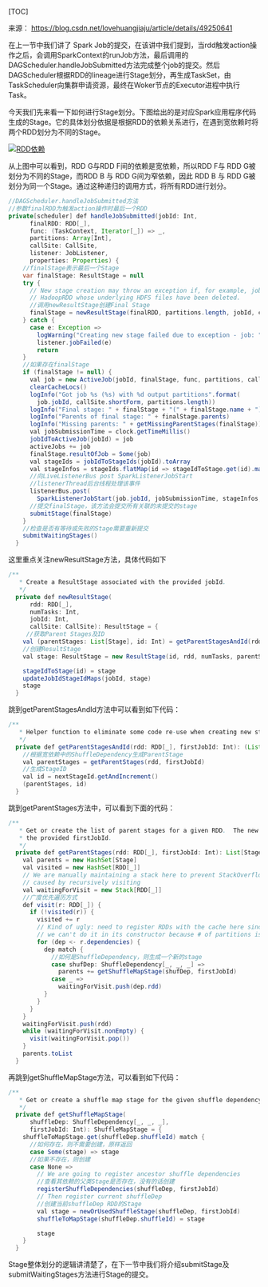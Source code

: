 [TOC]

来源： https://blog.csdn.net/lovehuangjiaju/article/details/49250641

在上一节中我们讲了 Spark Job的提交，在该讲中我们提到，当rdd触发action操作之后，会调用SparkContext的runJob方法，最后调用的DAGScheduler.handleJobSubmitted方法完成整个job的提交。然后DAGScheduler根据RDD的lineage进行Stage划分，再生成TaskSet，由TaskScheduler向集群申请资源，最终在Woker节点的Executor进程中执行Task。

今天我们先来看一下如何进行Stage划分。下图给出的是对应Spark应用程序代码生成的Stage。它的具体划分依据是根据RDD的依赖关系进行，在遇到宽依赖时将两个RDD划分为不同的Stage。

[![RDD依赖](https://z3.ax1x.com/2021/04/20/c7ZIPI.png)](https://p.pstatp.com/origin/fea60002a44eddd7c88a)

从上图中可以看到，RDD G与RDD F间的依赖是宽依赖，所以RDD F与 RDD G被划分为不同的Stage，而RDD B 与 RDD G间为窄依赖，因此 RDD B 与 RDD G被划分为同一个Stage。通过这种递归的调用方式，将所有RDD进行划分。


```java
//DAGScheduler.handleJobSubmitted方法 
//参数finalRDD为触发action操作时最后一个RDD
private[scheduler] def handleJobSubmitted(jobId: Int,
      finalRDD: RDD[_],
      func: (TaskContext, Iterator[_]) => _,
      partitions: Array[Int],
      callSite: CallSite,
      listener: JobListener,
      properties: Properties) {
    //finalStage表示最后一个Stage
    var finalStage: ResultStage = null
    try {
      // New stage creation may throw an exception if, for example, jobs are run on a
      // HadoopRDD whose underlying HDFS files have been deleted.
      //调用newResultStage创建Final Stage
      finalStage = newResultStage(finalRDD, partitions.length, jobId, callSite)
    } catch {
      case e: Exception =>
        logWarning("Creating new stage failed due to exception - job: " + jobId, e)
        listener.jobFailed(e)
        return
    }
    //如果存在finalStage 
    if (finalStage != null) {
      val job = new ActiveJob(jobId, finalStage, func, partitions, callSite, listener, properties)
      clearCacheLocs()
      logInfo("Got job %s (%s) with %d output partitions".format(
        job.jobId, callSite.shortForm, partitions.length))
      logInfo("Final stage: " + finalStage + "(" + finalStage.name + ")")
      logInfo("Parents of final stage: " + finalStage.parents)
      logInfo("Missing parents: " + getMissingParentStages(finalStage))
      val jobSubmissionTime = clock.getTimeMillis()
      jobIdToActiveJob(jobId) = job
      activeJobs += job
      finalStage.resultOfJob = Some(job)
      val stageIds = jobIdToStageIds(jobId).toArray
      val stageInfos = stageIds.flatMap(id => stageIdToStage.get(id).map(_.latestInfo))
      //向LiveListenerBus post SparkListenerJobStart
      //listenerThread后台线程处理该事件
      listenerBus.post(
        SparkListenerJobStart(job.jobId, jobSubmissionTime, stageInfos, properties))
      //提交finalStage，该方法会提交所有关联的未提交的stage
      submitStage(finalStage)
    }
    //检查是否有等待或失败的Stage需要重新提交
    submitWaitingStages()
  }
```

这里重点关注newResultStage方法，具体代码如下

```java
/**
   * Create a ResultStage associated with the provided jobId.
   */
  private def newResultStage(
      rdd: RDD[_],
      numTasks: Int,
      jobId: Int,
      callSite: CallSite): ResultStage = {
     //获取Parent Stages及ID
    val (parentStages: List[Stage], id: Int) = getParentStagesAndId(rdd, jobId)
    //创建ResultStage 
    val stage: ResultStage = new ResultStage(id, rdd, numTasks, parentStages, jobId, callSite)

    stageIdToStage(id) = stage
    updateJobIdStageIdMaps(jobId, stage)
    stage
  }
```

跳到getParentStagesAndId方法中可以看到如下代码：
 
```java
/**
   * Helper function to eliminate some code re-use when creating new stages.
   */
  private def getParentStagesAndId(rdd: RDD[_], firstJobId: Int): (List[Stage], Int) = {
    //根据宽依赖中的ShuffleDependency生成ParentStage
    val parentStages = getParentStages(rdd, firstJobId)
    //生成StageID
    val id = nextStageId.getAndIncrement()
    (parentStages, id)
  }
```

跳到getParentStages方法中，可以看到下面的代码：

```java
/**
   * Get or create the list of parent stages for a given RDD.  The new Stages will be created with
   * the provided firstJobId.
   */
  private def getParentStages(rdd: RDD[_], firstJobId: Int): List[Stage] = {
    val parents = new HashSet[Stage]
    val visited = new HashSet[RDD[_]]
    // We are manually maintaining a stack here to prevent StackOverflowError
    // caused by recursively visiting
    val waitingForVisit = new Stack[RDD[_]]
    //广度优先遍历方式
    def visit(r: RDD[_]) {
      if (!visited(r)) {
        visited += r
        // Kind of ugly: need to register RDDs with the cache here since
        // we can't do it in its constructor because # of partitions is unknown
        for (dep <- r.dependencies) {
          dep match {
            //如何是ShuffleDependency，则生成一个新的stage
            case shufDep: ShuffleDependency[_, _, _] =>
              parents += getShuffleMapStage(shufDep, firstJobId)
            case _ =>
              waitingForVisit.push(dep.rdd)
          }
        }
      }
    }
    waitingForVisit.push(rdd)
    while (waitingForVisit.nonEmpty) {
      visit(waitingForVisit.pop())
    }
    parents.toList
  }
```

再跳到getShuffleMapStage方法，可以看到如下代码：

```java
/**
   * Get or create a shuffle map stage for the given shuffle dependency's map side.
   */
  private def getShuffleMapStage(
      shuffleDep: ShuffleDependency[_, _, _],
      firstJobId: Int): ShuffleMapStage = {
    shuffleToMapStage.get(shuffleDep.shuffleId) match {
      //如何存在，则不需要创建，原样返回
      case Some(stage) => stage
      //如果不存在，则创建
      case None =>
        // We are going to register ancestor shuffle dependencies
        //查看其依赖的父类Stage是否存在，没有的话创建
        registerShuffleDependencies(shuffleDep, firstJobId)
        // Then register current shuffleDep
        //创建当前shuffleDep RDD的Stage
        val stage = newOrUsedShuffleStage(shuffleDep, firstJobId)
        shuffleToMapStage(shuffleDep.shuffleId) = stage

        stage
    }
  }
```

Stage整体划分的逻辑讲清楚了，在下一节中我们将介绍submitStage及submitWaitingStages方法进行Stage的提交。